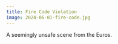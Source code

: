 ```yaml
---
title: Fire Code Violation
image: 2024-06-01-fire-code.jpg
---
```


A seemingly unsafe scene from the Euros.

<!--more-->
